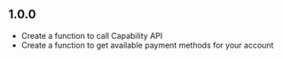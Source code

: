 ## 1.0.0

- Create a function to call Capability API 
- Create a function to get available payment methods for your account
